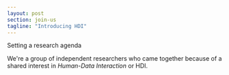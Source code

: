 ```yaml
---
layout: post
section: join-us
tagline: "Introducing HDI"
---
```


Setting a research agenda

We're a group of independent researchers who came together because of a shared interest in _Human-Data Interaction_ or HDI. 
